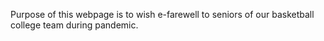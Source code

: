 
Purpose of this webpage is to wish e-farewell to seniors of our basketball college team during pandemic.

